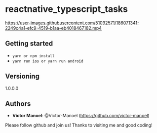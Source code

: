 # reactnative_typescript_tasks

https://user-images.githubusercontent.com/51092571/186071341-2249c4a1-efc9-4519-b1aa-eb4018467182.mp4

## Getting started

- `yarn or npm install` 
- `yarn run ios or yarn run android`

 
## Versioning
 
1.0.0.0
 
 
## Authors
 
* **Victor Manoel**: @Victor-Manoel (https://github.com/victor-manoel)
 
 
Please follow github and join us!
Thanks to visiting me and good coding!
